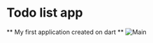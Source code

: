 # Todo list app

** My first application created on dart **
![Main](https://i.ibb.co/gvpjjvW/screely-1641292624724.png)

